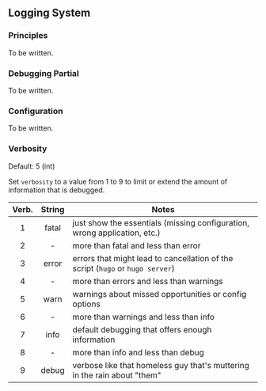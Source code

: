 ## Logging System

### Principles

To be written.

### Debugging Partial

To be written.

### Configuration

To be written.

### Verbosity

Default: 5 (int)

Set `verbosity` to a value from 1 to 9 to limit or extend the amount of information that is debugged.

| Verb. | String | Notes |
| :---: | :---: | --- |
| 1 | fatal | just show the essentials (missing configuration, wrong application, etc.) |
| 2 | - | more than fatal and less than error |
| 3 | error | errors that might lead to cancellation of the script (`hugo` or `hugo server`) |
| 4 | - | more than errors and less than warnings |
| 5 | warn | warnings about missed opportunities or config options |
| 6 | - | more than warnings and less than info |
| 7 | info | default debugging that offers enough information |
| 8 | - | more than info and less than debug |
| 9 | debug | verbose like that homeless guy that's muttering in the rain about "them" |
